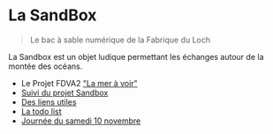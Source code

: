 ---
---

# La SandBox
> Le bac à sable numérique de la Fabrique du Loch

La Sandbox est un objet ludique permettant les échanges autour de la montée
des océans.

- Le Projet FDVA2 ["La mer à voir"](La_mer_a_voir_-_Production.md)
- [Suivi du projet Sandbox](la_page_de_suivi_de_Sandbox.md)
- [Des liens utiles](Liens_Utiles)
- [La todo list](todo)
- [Journée du samedi 10 novembre](Journee_samedi_10_novembre.md)
